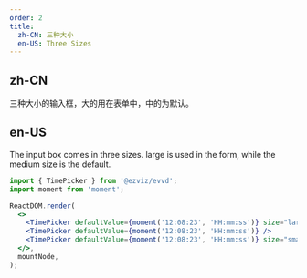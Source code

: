 ```yaml
---
order: 2
title:
  zh-CN: 三种大小
  en-US: Three Sizes
---
```


## zh-CN

三种大小的输入框，大的用在表单中，中的为默认。

## en-US

The input box comes in three sizes. large is used in the form, while the medium size is the default.

```jsx
import { TimePicker } from '@ezviz/evvd';
import moment from 'moment';

ReactDOM.render(
  <>
    <TimePicker defaultValue={moment('12:08:23', 'HH:mm:ss')} size="large" />
    <TimePicker defaultValue={moment('12:08:23', 'HH:mm:ss')} />
    <TimePicker defaultValue={moment('12:08:23', 'HH:mm:ss')} size="small" />
  </>,
  mountNode,
);
```
